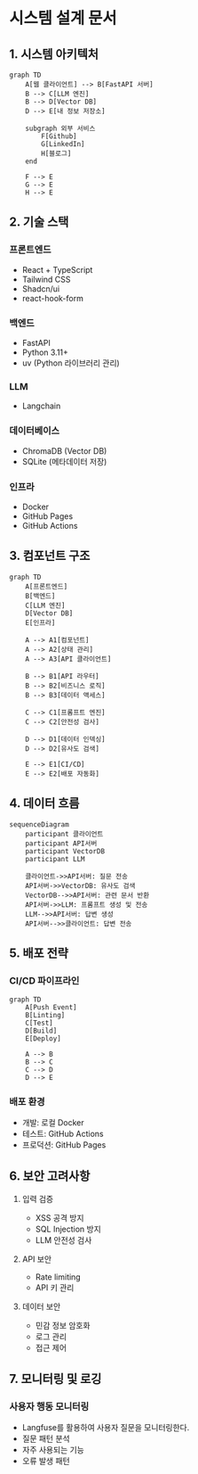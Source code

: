 # 시스템 설계 문서

## 1. 시스템 아키텍처
```mermaid
graph TD
    A[웹 클라이언트] --> B[FastAPI 서버]
    B --> C[LLM 엔진]
    B --> D[Vector DB]
    D --> E[내 정보 저장소]
    
    subgraph 외부 서비스
        F[Github]
        G[LinkedIn]
        H[블로그]
    end
    
    F --> E
    G --> E
    H --> E
```

## 2. 기술 스택
### 프론트엔드
- React + TypeScript
- Tailwind CSS
- Shadcn/ui
- react-hook-form

### 백엔드
- FastAPI
- Python 3.11+
- uv (Python 라이브러리 관리)

### LLM
- Langchain

### 데이터베이스
- ChromaDB (Vector DB)
- SQLite (메타데이터 저장)

### 인프라
- Docker
- GitHub Pages
- GitHub Actions

## 3. 컴포넌트 구조
```mermaid
graph TD
    A[프론트엔드]
    B[백엔드]
    C[LLM 엔진]
    D[Vector DB]
    E[인프라]
    
    A --> A1[컴포넌트]
    A --> A2[상태 관리]
    A --> A3[API 클라이언트]
    
    B --> B1[API 라우터]
    B --> B2[비즈니스 로직]
    B --> B3[데이터 액세스]
    
    C --> C1[프롬프트 엔진]
    C --> C2[안전성 검사]
    
    D --> D1[데이터 인덱싱]
    D --> D2[유사도 검색]
    
    E --> E1[CI/CD]
    E --> E2[배포 자동화]
```

## 4. 데이터 흐름
```mermaid
sequenceDiagram
    participant 클라이언트
    participant API서버
    participant VectorDB
    participant LLM
    
    클라이언트->>API서버: 질문 전송
    API서버->>VectorDB: 유사도 검색
    VectorDB-->>API서버: 관련 문서 반환
    API서버->>LLM: 프롬프트 생성 및 전송
    LLM-->>API서버: 답변 생성
    API서버-->>클라이언트: 답변 전송
```

## 5. 배포 전략
### CI/CD 파이프라인
```mermaid
graph TD
    A[Push Event]
    B[Linting]
    C[Test]
    D[Build]
    E[Deploy]
    
    A --> B
    B --> C
    C --> D
    D --> E
```

### 배포 환경
- 개발: 로컬 Docker
- 테스트: GitHub Actions
- 프로덕션: GitHub Pages

## 6. 보안 고려사항
1. 입력 검증
   - XSS 공격 방지
   - SQL Injection 방지
   - LLM 안전성 검사

2. API 보안
   - Rate limiting
   - API 키 관리

3. 데이터 보안
   - 민감 정보 암호화
   - 로그 관리
   - 접근 제어

## 7. 모니터링 및 로깅
### 사용자 행동 모니터링
   - Langfuse를 활용하여 사용자 질문을 모니터링한다.
   - 질문 패턴 분석
   - 자주 사용되는 기능
   - 오류 발생 패턴
